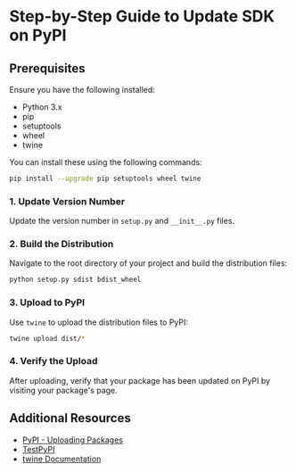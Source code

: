 
# Step-by-Step Guide to Update SDK on PyPI

## Prerequisites

Ensure you have the following installed:
- Python 3.x
- pip
- setuptools
- wheel
- twine

You can install these using the following commands:
```bash
pip install --upgrade pip setuptools wheel twine
```

### 1. Update Version Number

Update the version number in `setup.py` and `__init__.py` files.

### 2. Build the Distribution

Navigate to the root directory of your project and build the distribution files:
```bash
python setup.py sdist bdist_wheel
```

### 3. Upload to PyPI

Use `twine` to upload the distribution files to PyPI:
```bash
twine upload dist/*
```

### 4. Verify the Upload

After uploading, verify that your package has been updated on PyPI by visiting your package's page.

## Additional Resources

- [PyPI - Uploading Packages](https://packaging.python.org/tutorials/packaging-projects/#uploading-the-distribution-archives)
- [TestPyPI](https://test.pypi.org/)
- [twine Documentation](https://twine.readthedocs.io/en/latest/)